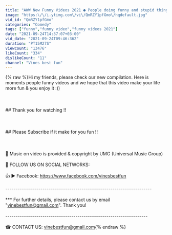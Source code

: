 ```yaml
---
title: "AWW New Funny Videos 2021 ● People doing funny and stupid things Part 22"
image: "https:\/\/i.ytimg.com\/vi\/QmRZY1pfGmo\/hqdefault.jpg"
vid_id: "QmRZY1pfGmo"
categories: "Comedy"
tags: ["funny","funny video","funny videos 2021"]
date: "2021-09-24T14:37:07+03:00"
vid_date: "2021-09-24T09:46:36Z"
duration: "PT15M27S"
viewcount: "13476"
likeCount: "334"
dislikeCount: "11"
channel: "Vines best fun"
---
```

{% raw %}Hi my friends, please check our new compilation. Here is moments people funny videos and we hope that this video make your life more fun &amp; you enjoy it :))<br /><br /><br /><br />## Thank you for watching !!<br /><br /><br /><br />## Please Subscribe if it make for you fun !!<br /><br /><br /><br />🔑 Music on video is provided &amp; copyright by UMG (Universal Music Group)<br /><br />🌟 FOLLOW US ON SOCIAL NETWORKS:<br /><br />👍 ► Facebook: <a rel="nofollow" target="blank" href="https://www.facebook.com/vinesbestfun">https://www.facebook.com/vinesbestfun</a><br /><br />-----------------------------------------------------------------------<br /><br />***  For further details, please contact us by email &quot;vinebestfun@gmail.com&quot;. Thank you!<br /><br />---------------------------------------------------------------------<br /><br />☎ CONTACT US: vinebestfun@gmail.com{% endraw %}
